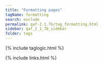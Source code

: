 ```yaml
---
title: "Formatting pages"
tagName: formatting
search: exclude
permalink: qaf-2.1.7b/tag_formatting.html
sidebar: qaf_2_1_7b_sidebar
folder: tags
---
```

{% include taglogic.html %}

{% include links.html %}
